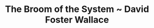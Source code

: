 ---
layout: post
link: ""
title: "The Broom of the System ~ David Foster Wallace"
small: ""
categories: books
---